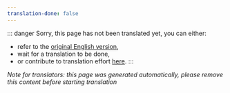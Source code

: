 ```yaml
---
translation-done: false
---
```

::: danger
Sorry, this page has not been translated yet, you can either:
- refer to the [original English version](<..\..\..\fr\about\staff.md>),
- wait for a translation to be done,
- or contribute to translation effort [here](https://github.com/bsmg/wiki).
:::

_Note for translators: this page was generated automatically, please remove this content before starting translation_
